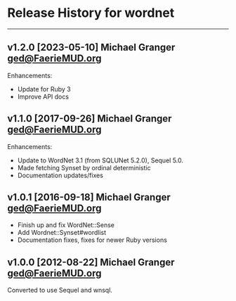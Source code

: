 # Release History for wordnet

---

## v1.2.0 [2023-05-10] Michael Granger <ged@FaerieMUD.org>

Enhancements:

- Update for Ruby 3
- Improve API docs


## v1.1.0 [2017-09-26] Michael Granger <ged@FaerieMUD.org>

Enhancements:

- Update to WordNet 3.1 (from SQLUNet 5.2.0), Sequel 5.0.
- Made fetching Synset by ordinal deterministic
- Documentation updates/fixes


## v1.0.1 [2016-09-18] Michael Granger <ged@FaerieMUD.org>

- Finish up and fix WordNet::Sense
- Add Wordnet::Synset#wordlist
- Documentation fixes, fixes for newer Ruby versions


## v1.0.0 [2012-08-22] Michael Granger <ged@FaerieMUD.org>

Converted to use Sequel and wnsql.



